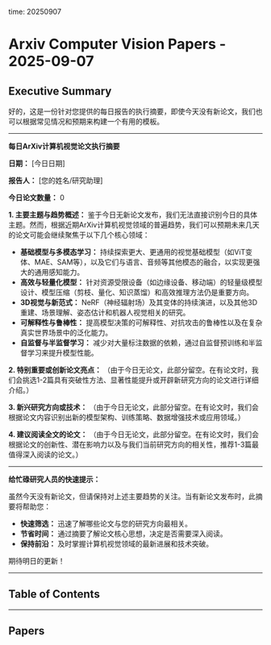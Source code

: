 time: 20250907

# Arxiv Computer Vision Papers - 2025-09-07

## Executive Summary

好的，这是一份针对您提供的每日报告的执行摘要，即使今天没有新论文，我们也可以根据常见情况和预期来构建一个有用的模板。

---

**每日ArXiv计算机视觉论文执行摘要**

**日期：** [今日日期]

**报告人：** [您的姓名/研究助理]

**今日论文数量：** 0

**1. 主要主题与趋势概述：**
鉴于今日无新论文发布，我们无法直接识别今日的具体主题。然而，根据近期ArXiv计算机视觉领域的普遍趋势，我们可以预期未来几天的论文可能会继续聚焦于以下几个核心领域：

*   **基础模型与多模态学习：** 持续探索更大、更通用的视觉基础模型（如ViT变体、MAE、SAM等），以及它们与语言、音频等其他模态的融合，以实现更强大的通用感知能力。
*   **高效与轻量化模型：** 针对资源受限设备（如边缘设备、移动端）的轻量级模型设计、模型压缩（剪枝、量化、知识蒸馏）和高效推理方法仍是重要方向。
*   **3D视觉与新范式：** NeRF（神经辐射场）及其变体的持续演进，以及其他3D重建、场景理解、姿态估计和机器人视觉相关的研究。
*   **可解释性与鲁棒性：** 提高模型决策的可解释性、对抗攻击的鲁棒性以及在复杂真实世界场景中的泛化能力。
*   **自监督与半监督学习：** 减少对大量标注数据的依赖，通过自监督预训练和半监督学习来提升模型性能。

**2. 特别重要或创新论文亮点：**
（由于今日无论文，此部分留空。在有论文时，我们会挑选1-2篇具有突破性方法、显著性能提升或开辟新研究方向的论文进行详细介绍。）

**3. 新兴研究方向或技术：**
（由于今日无论文，此部分留空。在有论文时，我们会根据论文内容识别出新的模型架构、训练策略、数据增强技术或应用领域。）

**4. 建议阅读全文的论文：**
（由于今日无论文，此部分留空。在有论文时，我们会根据论文的创新性、潜在影响力以及与我们当前研究方向的相关性，推荐1-3篇最值得深入阅读的论文。）

---

**给忙碌研究人员的快速提示：**

虽然今天没有新论文，但请保持对上述主要趋势的关注。当有新论文发布时，此摘要将帮助您：

*   **快速筛选：** 迅速了解哪些论文与您的研究方向最相关。
*   **节省时间：** 通过摘要了解论文核心思想，决定是否需要深入阅读。
*   **保持前沿：** 及时掌握计算机视觉领域的最新进展和技术突破。

期待明日的更新！

---

## Table of Contents


---

## Papers


